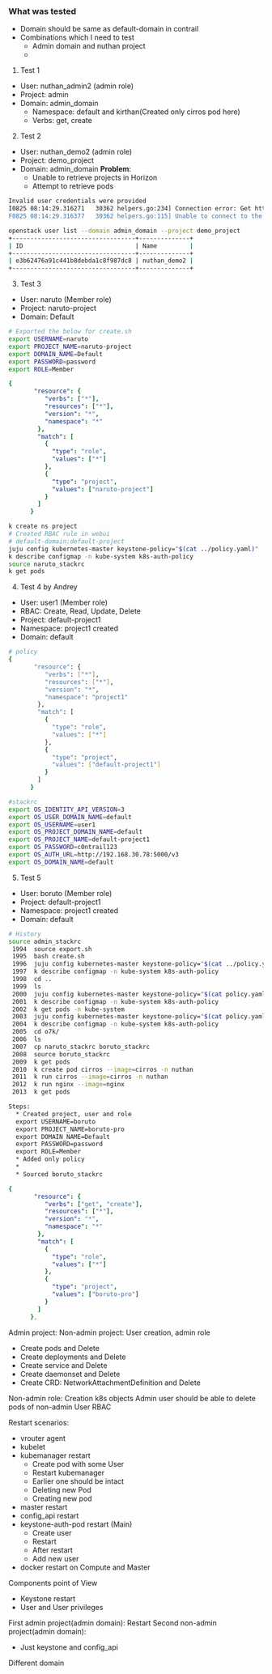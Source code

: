 ### What was tested

* Domain should be same as default-domain in contrail
* Combinations which I need to test
  * Admin domain and nuthan project
  * 
1. Test 1
  * User: nuthan_admin2 (admin role)
  * Project: admin
  * Domain: admin_domain
    * Namespace: default and kirthan(Created only cirros pod here)
    * Verbs: get, create
2. Test 2
  * User: nuthan_demo2 (admin role)
  * Project: demo_project
  * Domain: admin_domain
  **Problem**:
    * Unable to retrieve projects in Horizon
    * Attempt to retrieve pods
```sh
Invalid user credentials were provided
I0825 08:14:29.316271   30362 helpers.go:234] Connection error: Get https://192.168.30.29:6443/api/v1/namespaces/default/pods?limit=500: getting credentials: exec plugin didn't return a token or cert/key pair
F0825 08:14:29.316377   30362 helpers.go:115] Unable to connect to the server: getting credentials: exec plugin didn't return a token or cert/key pair

openstack user list --domain admin_domain --project demo_project
+----------------------------------+--------------+
| ID                               | Name         |
+----------------------------------+--------------+
| e3b62476a91c441b8debda1c8f987dc8 | nuthan_demo2 |
+----------------------------------+--------------+
```
3. Test 3
  * User: naruto (Member role)
  * Project: naruto-project
  * Domain: Default
```sh
# Exported the below for create.sh
export USERNAME=naruto
export PROJECT_NAME=naruto-project
export DOMAIN_NAME=Default
export PASSWORD=password
export ROLE=Member
```
```yaml
{
       "resource": {
          "verbs": ["*"],
          "resources": ["*"],
          "version": "*",
          "namespace": "*"
        },
        "match": [
          {
            "type": "role",
            "values": ["*"]
          },
          {
            "type": "project",
            "values": ["naruto-project"]
          }
        ]
      }
```
```sh
k create ns project
# Created RBAC rule in webui
# default-domain:default-project
juju config kubernetes-master keystone-policy="$(cat ../policy.yaml)"
k describe configmap -n kube-system k8s-auth-policy
source naruto_stackrc
k get pods
```
4. Test 4 by Andrey
  * User: user1 (Member role) 
  * RBAC: Create, Read, Update, Delete
  * Project: default-project1
  * Namespace: project1 created
  * Domain: default
```sh
# policy
{
       "resource": {
          "verbs": ["*"],
          "resources": ["*"],
          "version": "*",
          "namespace": "project1"
        },
        "match": [
          {
            "type": "role",
            "values": ["*"]
          },
          {
            "type": "project",
            "values": ["default-project1"]
          }
        ]
      }

#stackrc
export OS_IDENTITY_API_VERSION=3
export OS_USER_DOMAIN_NAME=default
export OS_USERNAME=user1
export OS_PROJECT_DOMAIN_NAME=default
export OS_PROJECT_NAME=default-project1
export OS_PASSWORD=c0ntrail123
export OS_AUTH_URL=http://192.168.30.78:5000/v3
export OS_DOMAIN_NAME=default
```
5. Test 5
  * User: boruto (Member role) 
  * Project: default-project1
  * Namespace: project1 created
  * Domain: default
```sh
# History
source admin_stackrc 
 1994  source export.sh
 1995  bash create.sh 
 1996  juju config kubernetes-master keystone-policy="$(cat ../policy.yaml)"
 1997  k describe configmap -n kube-system k8s-auth-policy
 1998  cd ..
 1999  ls
 2000  juju config kubernetes-master keystone-policy="$(cat policy.yaml)"
 2001  k describe configmap -n kube-system k8s-auth-policy
 2002  k get pods -n kube-system
 2003  juju config kubernetes-master keystone-policy="$(cat policy.yaml)"
 2004  k describe configmap -n kube-system k8s-auth-policy
 2005  cd o7k/
 2006  ls
 2007  cp naruto_stackrc boruto_stackrc
 2008  source boruto_stackrc 
 2009  k get pods
 2010  k create pod cirros --image=cirros -n nuthan
 2011  k run cirros --image=cirros -n nuthan
 2012  k run nginx --image=nginx
 2013  k get pods
```
```txt
Steps:
  * Created project, user and role
  export USERNAME=boruto
  export PROJECT_NAME=boruto-pro
  export DOMAIN_NAME=Default
  export PASSWORD=password
  export ROLE=Member
  * Added only policy
  * 
  * Sourced boruto_stackrc
```
```yaml
{
       "resource": {
          "verbs": ["get", "create"],
          "resources": ["*"],
          "version": "*",
          "namespace": "*"
        },
        "match": [
          {
            "type": "role",
            "values": ["*"]
          },
          {
            "type": "project",
            "values": ["boruto-pro"]
          }
        ]
      },
```

Admin project:
Non-admin project: User creation, admin role
  * Create pods and Delete
  * Create deployments and Delete
  * Create service and Delete
  * Create daemonset and Delete
  * Create CRD: NetworkAttachmentDefinition and Delete

Non-admin role: Creation k8s objects
Admin user should be able to delete pods of non-admin User
RBAC

Restart scenarios:
* vrouter agent
* kubelet
* kubemanager restart
  * Create pod with some User
  * Restart kubemanager
  * Earlier one should be intact
  * Deleting new Pod
  * Creating new pod
* master restart
* config_api restart
* keystone-auth-pod restart (Main)
  * Create user
  * Restart
  * After restart 
  * Add new user
* docker restart on Compute and Master

Components point of View
* Keystone restart
* User and User privileges

First admin project(admin domain): Restart 
Second non-admin project(admin domain): 
  * Just keystone and config_api

Different domain